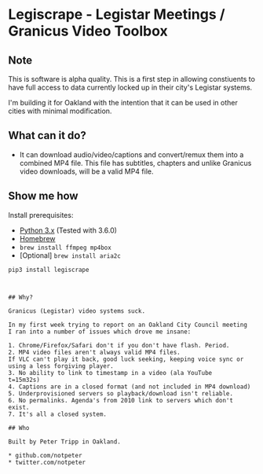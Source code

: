 # Legiscrape - Legistar Meetings / Granicus Video Toolbox

## Note

This is software is alpha quality.  This is a first step in allowing
constiuents to have full access to data currently locked up in
their city's Legistar systems.

I'm building it for Oakland with the intention that it can be used
in other cities with minimal modification.

## What can it do?

* It can download audio/video/captions and convert/remux them into a
combined MP4 file. This file has subtitles, chapters and unlike
Granicus video downloads, will be a valid MP4 file.

## Show me how

Install prerequisites:
* [Python 3.x](https://www.python.org/downloads/) (Tested with 3.6.0)
* [Homebrew](https://brew.sh/)
* `brew install ffmpeg mp4box`
* [Optional] `brew install aria2c`

````
pip3 install legiscrape



## Why?

Granicus (Legistar) video systems suck.

In my first week trying to report on an Oakland City Council meeting
I ran into a number of issues which drove me insane:

1. Chrome/Firefox/Safari don't if you don't have flash. Period.
2. MP4 video files aren't always valid MP4 files.
If VLC can't play it back, good luck seeking, keeping voice sync or
using a less forgiving player.
3. No ability to link to timestamp in a video (ala YouTube
t=15m32s)
4. Captions are in a closed format (and not included in MP4 download)
5. Underprovisioned servers so playback/download isn't reliable.
6. No permalinks. Agenda's from 2010 link to servers which don't exist.
7. It's all a closed system.

## Who

Built by Peter Tripp in Oakland.

* github.com/notpeter
* twitter.com/notpeter
